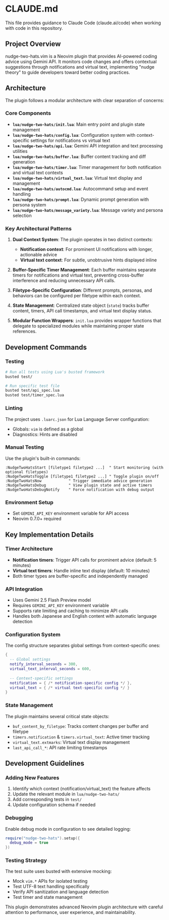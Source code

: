 # CLAUDE.md

This file provides guidance to Claude Code (claude.ai/code) when working with code in this repository.

## Project Overview

nudge-two-hats.vim is a Neovim plugin that provides AI-powered coding advice using Gemini API. It monitors code changes and offers contextual suggestions through notifications and virtual text, implementing "nudge theory" to guide developers toward better coding practices.

## Architecture

The plugin follows a modular architecture with clear separation of concerns:

### Core Components

- **`lua/nudge-two-hats/init.lua`**: Main entry point and plugin state management
- **`lua/nudge-two-hats/config.lua`**: Configuration system with context-specific settings for notifications vs virtual text
- **`lua/nudge-two-hats/api.lua`**: Gemini API integration and text processing utilities
- **`lua/nudge-two-hats/buffer.lua`**: Buffer content tracking and diff generation
- **`lua/nudge-two-hats/timer.lua`**: Timer management for both notification and virtual text contexts
- **`lua/nudge-two-hats/virtual_text.lua`**: Virtual text display and management
- **`lua/nudge-two-hats/autocmd.lua`**: Autocommand setup and event handling
- **`lua/nudge-two-hats/prompt.lua`**: Dynamic prompt generation with persona system
- **`lua/nudge-two-hats/message_variety.lua`**: Message variety and persona selection

### Key Architectural Patterns

1. **Dual Context System**: The plugin operates in two distinct contexts:
   - **Notification context**: For prominent UI notifications with longer, actionable advice
   - **Virtual text context**: For subtle, unobtrusive hints displayed inline

2. **Buffer-Specific Timer Management**: Each buffer maintains separate timers for notifications and virtual text, preventing cross-buffer interference and reducing unnecessary API calls.

3. **Filetype-Specific Configuration**: Different prompts, personas, and behaviors can be configured per filetype within each context.

4. **State Management**: Centralized state object (`state`) tracks buffer content, timers, API call timestamps, and virtual text display status.

5. **Modular Function Wrappers**: `init.lua` provides wrapper functions that delegate to specialized modules while maintaining proper state references.

## Development Commands

### Testing
```bash
# Run all tests using Lua's busted framework
busted test/

# Run specific test file
busted test/api_spec.lua
busted test/timer_spec.lua
```

### Linting
The project uses `.luarc.json` for Lua Language Server configuration:
- Globals: `vim` is defined as a global
- Diagnostics: Hints are disabled

### Manual Testing
Use the plugin's built-in commands:
```vim
:NudgeTwoHatsStart [filetype1 filetype2 ...]  " Start monitoring (with optional filetypes)
:NudgeTwoHatsToggle [filetype1 filetype2 ...] " Toggle plugin on/off
:NudgeTwoHatsNow            " Trigger immediate advice generation
:NudgeTwoHatsDebug          " View plugin state and active timers
:NudgeTwoHatsDebugNotify    " Force notification with debug output
```

### Environment Setup
- Set `GEMINI_API_KEY` environment variable for API access
- Neovim 0.7.0+ required

## Key Implementation Details

### Timer Architecture
- **Notification timers**: Trigger API calls for prominent advice (default: 5 minutes)
- **Virtual text timers**: Handle inline text display (default: 10 minutes)
- Both timer types are buffer-specific and independently managed

### API Integration
- Uses Gemini 2.5 Flash Preview model
- Requires `GEMINI_API_KEY` environment variable
- Supports rate limiting and caching to minimize API calls
- Handles both Japanese and English content with automatic language detection

### Configuration System
The config structure separates global settings from context-specific ones:
```lua
{
  -- Global settings
  notify_interval_seconds = 300,
  virtual_text_interval_seconds = 600,
  
  -- Context-specific settings
  notification = { /* notification-specific config */ },
  virtual_text = { /* virtual text-specific config */ }
}
```

### State Management
The plugin maintains several critical state objects:
- `buf_content_by_filetype`: Tracks content changes per buffer and filetype
- `timers.notification` & `timers.virtual_text`: Active timer tracking
- `virtual_text.extmarks`: Virtual text display management
- `last_api_call_*`: API rate limiting timestamps

## Development Guidelines

### Adding New Features
1. Identify which context (notification/virtual_text) the feature affects
2. Update the relevant module in `lua/nudge-two-hats/`
3. Add corresponding tests in `test/`
4. Update configuration schema if needed

### Debugging
Enable debug mode in configuration to see detailed logging:
```lua
require("nudge-two-hats").setup({
  debug_mode = true
})
```

### Testing Strategy
The test suite uses busted with extensive mocking:
- Mock `vim.*` APIs for isolated testing
- Test UTF-8 text handling specifically
- Verify API sanitization and language detection
- Test timer and state management

This plugin demonstrates advanced Neovim plugin architecture with careful attention to performance, user experience, and maintainability.